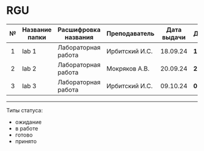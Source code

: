 # RGU

| № | Название папки | Расшифровка названия | Преподаватель | Дата выдачи | Дедлайн | Статус |
| :---: | --- | --- | --- | --- | --- | --- |
| 1 | lab 1 | Лабораторная работа | Ирбитский И.С. | 18.09.24 | **16.10.24** | в работе |
| 2 | lab 2 | Лабораторная работа | Мокряков А.В.  | 20.09.24 | **27.09.24** | готово   |
| 3 | lab 3 | Лабораторная работа | Ирбитский И.С. | 09.10.24 | **01.31.24** | ожидание |


****
Типы статуса:
- ожидание
- в работе
- готово
- принято
